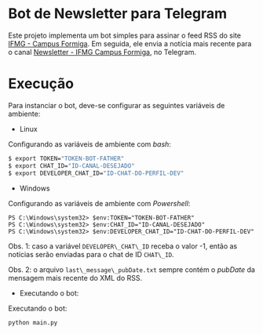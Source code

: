 # Bot de Newsletter para Telegram

Este projeto implementa um bot simples para assinar o feed RSS do site [IFMG - Campus Formiga](https://formiga.ifmg.edu.br/). Em seguida, ele envia a notícia mais recente para o canal [Newsletter - IFMG Campus Formiga](https://t.me/ifmg_formiga_news), no Telegram.

# Execução

Para instanciar o bot, deve-se configurar as seguintes variáveis de ambiente:

- Linux

Configurando as variáveis de ambiente com _bash_:
```bash
$ export TOKEN="TOKEN-BOT-FATHER"
$ export CHAT_ID="ID-CANAL-DESEJADO"
$ export DEVELOPER_CHAT_ID="ID-CHAT-DO-PERFIL-DEV"
```

- Windows

Configurando as variáveis de ambiente com _Powershell_:
```
PS C:\Windows\system32> $env:TOKEN="TOKEN-BOT-FATHER"
PS C:\Windows\system32> $env:CHAT_ID="ID-CANAL-DESEJADO"
PS C:\Windows\system32> $env:DEVELOPER_CHAT_ID="ID-CHAT-DO-PERFIL-DEV"
```

Obs. 1: caso a variável `DEVELOPER\_CHAT\_ID` receba o valor -1, então as notícias serão enviadas para o chat de ID `CHAT\_ID`.

Obs. 2: o arquivo `last\_message\_pubDate.txt` sempre contém o _pubDate_ da mensagem mais recente do XML do RSS.

- Executando o bot:

Executando o bot:
```
python main.py
```
